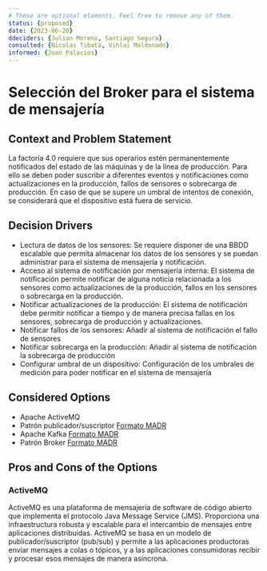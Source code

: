 ```yaml
---
# These are optional elements. Feel free to remove any of them.
status: {proposed}
date: {2023-06-20}
ddeciders: {Julian Moreno, Santiago Segura}
consulted: {Nicolas Tibatá, Vihlai Maldonado}
informed: {Juan Palacios}
---
```

# Selección del Broker para el sistema de mensajería

## Context and Problem Statement
La factoría 4.0 requiere que sus operarios estén permanentemente notificados del estado de las máquinas y de la línea de producción. Para ello se deben poder suscribir a diferentes eventos y notificaciones como actualizaciones en la producción, fallos de sensores o sobrecarga de producción. En caso de que se supere un umbral de intentos de conexión, se considerará que el dispositivo está fuera de servicio.

<!-- This is an optional element. Feel free to remove. -->
## Decision Drivers

* Lectura de datos de los sensores: Se requiere disponer de una BBDD escalable que permita almacenar los datos de los sensores y se puedan administrar para el sistema de mensajería y notificación.
* Acceso al sistema de notificación por mensajería interna: 	El sistema de notificación permite notificar de alguna noticia relacionada a los sensores como actualizaciones de la producción, fallos en los sensores o sobrecarga en la producción.
* Notificar actualizaciones de la producción: El sistema de notificación debe permitir notificar a tiempo y de manera precisa fallas en los sensores, sobrecarga de producción y actualizaciones.
* Notificar fallos de los sensores: Añadir al sistema de notificación el fallo de sensores 
* Notificar sobrecarga en la producción:	Añadir al sistema de notificación la sobrecarga de producción
* Configurar umbral de un dispositivo: Configuración de los umbrales de medición para poder notificar en el sistema de mensajería

## Considered Options

* Apache ActiveMQ
* Patrón publicador/suscriptor [Formato MADR](MADR_2_1_1.md)
* Apache Kafka [Formato MADR](MADR_2_1_2.md)
* Patrón Broker [Formato MADR](MADR_2_1_4.md)

## Pros and Cons of the Options

### ActiveMQ
ActiveMQ es una plataforma de mensajería de software de código abierto que implementa el protocolo Java Message Service (JMS). Proporciona una infraestructura robusta y escalable para el intercambio de mensajes entre aplicaciones distribuidas. ActiveMQ se basa en un modelo de publicador/suscriptor (pub/sub) y permite a las aplicaciones productoras enviar mensajes a colas o tópicos, y a las aplicaciones consumidoras recibir y procesar esos mensajes de manera asíncrona.

